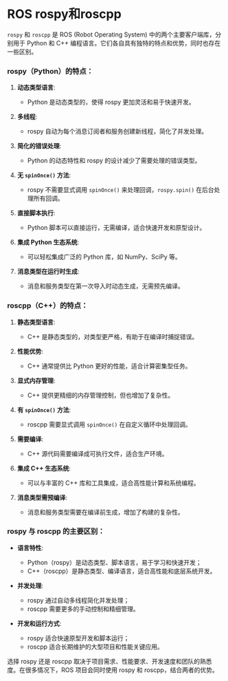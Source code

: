 # ROS rospy和roscpp

`rospy` 和 `roscpp` 是 ROS (Robot Operating System) 中的两个主要客户端库，分别用于 Python 和 C++ 编程语言。它们各自具有独特的特点和优势，同时也存在一些区别。

### rospy（Python）的特点：

1. **动态类型语言**:
   - Python 是动态类型的，使得 rospy 更加灵活和易于快速开发。

2. **多线程**:
   - rospy 自动为每个消息订阅者和服务创建新线程，简化了并发处理。

3. **简化的错误处理**:
   - Python 的动态特性和 rospy 的设计减少了需要处理的错误类型。

4. **无 `spinOnce()` 方法**:
   - rospy 不需要显式调用 `spinOnce()` 来处理回调，`rospy.spin()` 在后台处理所有回调。

5. **直接脚本执行**:
   - Python 脚本可以直接运行，无需编译，适合快速开发和原型设计。

6. **集成 Python 生态系统**:
   - 可以轻松集成广泛的 Python 库，如 NumPy、SciPy 等。

7. **消息类型在运行时生成**:
   - 消息和服务类型在第一次导入时动态生成，无需预先编译。

### roscpp（C++）的特点：

1. **静态类型语言**:
   - C++ 是静态类型的，对类型更严格，有助于在编译时捕捉错误。

2. **性能优势**:
   - C++ 通常提供比 Python 更好的性能，适合计算密集型任务。

3. **显式内存管理**:
   - C++ 提供更精细的内存管理控制，但也增加了复杂性。

4. **有 `spinOnce()` 方法**:
   - roscpp 需要显式调用 `spinOnce()` 在自定义循环中处理回调。

5. **需要编译**:
   - C++ 源代码需要编译成可执行文件，适合生产环境。

6. **集成 C++ 生态系统**:
   - 可以与丰富的 C++ 库和工具集成，适合高性能计算和系统编程。

7. **消息类型需预编译**:
   - 消息和服务类型需要在编译前生成，增加了构建的复杂性。

### rospy 与 roscpp 的主要区别：

- **语言特性**:
  - Python（rospy）是动态类型、脚本语言，易于学习和快速开发；
  - C++（roscpp）是静态类型、编译语言，适合高性能和底层系统开发。

- **并发处理**:
  - rospy 通过自动多线程简化并发处理；
  - roscpp 需要更多的手动控制和精细管理。

- **开发和运行方式**:
  - rospy 适合快速原型开发和脚本运行；
  - roscpp 适合长期维护的大型项目和性能关键应用。

选择 rospy 还是 roscpp 取决于项目需求、性能要求、开发速度和团队的熟悉度。在很多情况下，ROS 项目会同时使用 rospy 和 roscpp，结合两者的优势。